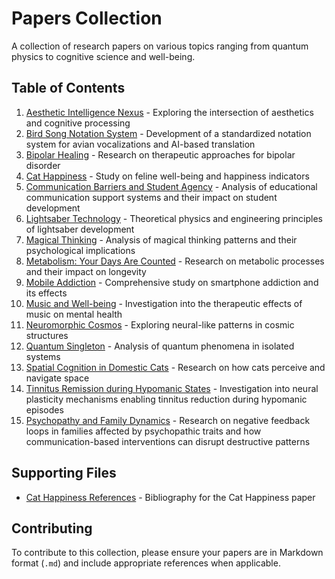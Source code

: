 # Papers Collection

A collection of research papers on various topics ranging from quantum physics to cognitive science and well-being.

## Table of Contents

1. [Aesthetic Intelligence Nexus](aesthetic_intelligence_nexus.md) - Exploring the intersection of aesthetics and cognitive processing
2. [Bird Song Notation System](bird_song_notation_system.md) - Development of a standardized notation system for avian vocalizations and AI-based translation
3. [Bipolar Healing](bipolar_healing.md) - Research on therapeutic approaches for bipolar disorder
4. [Cat Happiness](cat_happiness.md) - Study on feline well-being and happiness indicators
5. [Communication Barriers and Student Agency](communication_barriers_education.md) - Analysis of educational communication support systems and their impact on student development
6. [Lightsaber Technology](lightsaber_technology.md) - Theoretical physics and engineering principles of lightsaber development
7. [Magical Thinking](magical_thinking.md) - Analysis of magical thinking patterns and their psychological implications
8. [Metabolism: Your Days Are Counted](metabolism-your_days_are_counted.md) - Research on metabolic processes and their impact on longevity
9. [Mobile Addiction](mobile_addiction.md) - Comprehensive study on smartphone addiction and its effects
10. [Music and Well-being](music_well_being.md) - Investigation into the therapeutic effects of music on mental health
11. [Neuromorphic Cosmos](neuromorphic_cosmos.md) - Exploring neural-like patterns in cosmic structures
12. [Quantum Singleton](quantum_singleton.md) - Analysis of quantum phenomena in isolated systems
13. [Spatial Cognition in Domestic Cats](spatial_cognition-domestic_cats.md) - Research on how cats perceive and navigate space
14. [Tinnitus Remission during Hypomanic States](tinnitus_remission_in_hypomania.md) - Investigation into neural plasticity mechanisms enabling tinnitus reduction during hypomanic episodes
15. [Psychopathy and Family Dynamics](psychopathy_family_dynamics.md) - Research on negative feedback loops in families affected by psychopathic traits and how communication-based interventions can disrupt destructive patterns

## Supporting Files

- [Cat Happiness References](cat_happiness-references.bib) - Bibliography for the Cat Happiness paper

## Contributing

To contribute to this collection, please ensure your papers are in Markdown format (`.md`) and include appropriate references when applicable.
